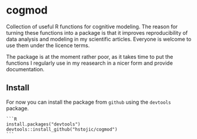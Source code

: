 # cogmod

Collection of useful R functions for cognitive modeling. The reason for turning these functions into a package is that it improves reproducibility of data analysis and modeling in my scientific articles. Everyone is welcome to use them under the licence terms.

The package is at the moment rather poor, as it takes time to put the functions I regularly use in my reasearch in a nicer form and provide documentation. 

## Install

For now you can install the package from `github` using the `devtools` package. 

    ```R
    install.packages("devtools")
    devtools::install_github("hstojic/cogmod")
    ```
